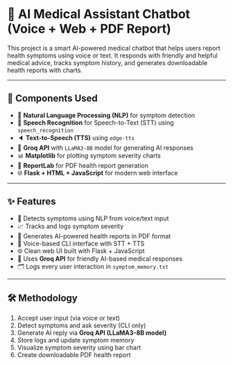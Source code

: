 # 🧠 AI Medical Assistant Chatbot (Voice + Web + PDF Report)

This project is a smart AI-powered medical chatbot that helps users report health symptoms using voice or text. It responds with friendly and helpful medical advice, tracks symptom history, and generates downloadable health reports with charts.

---

## 🧩 Components Used

- 🧠 **Natural Language Processing (NLP)** for symptom detection  
- 🎤 **Speech Recognition** for Speech-to-Text (STT) using `speech_recognition`  
- 🔈 **Text-to-Speech (TTS)** using `edge-tts`  
- 🤖 **Groq API** with `LLaMA3-8B` model for generating AI responses  
- 📊 **Matplotlib** for plotting symptom severity charts  
- 📄 **ReportLab** for PDF health report generation  
- 🌐 **Flask + HTML + JavaScript** for modern web interface  

---

## ✨ Features

- 🧠 Detects symptoms using NLP from voice/text input  
- 📈 Tracks and logs symptom severity  
- 📄 Generates AI-powered health reports in PDF format  
- 🎤 Voice-based CLI interface with STT + TTS  
- 🌐 Clean web UI built with Flask + JavaScript  
- 🧠 Uses **Groq API** for friendly AI-based medical responses  
- 🗂 Logs every user interaction in `symptom_memory.txt`

---

## 🛠 Methodology

1. Accept user input (via voice or text)  
2. Detect symptoms and ask severity (CLI only)  
3. Generate AI reply via **Groq API (LLaMA3-8B model)**  
4. Store logs and update symptom memory  
5. Visualize symptom severity using bar chart  
6. Create downloadable PDF health report  
